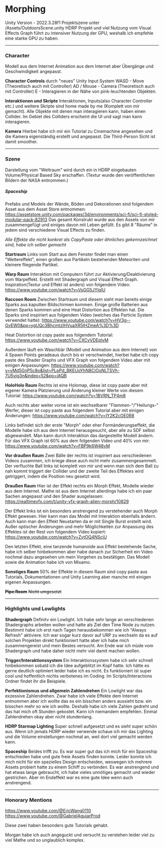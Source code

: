 # Morphing

Unity Version - 2022.3.28f1
Projektszene unter /Assets/OutdoorsScene.unity
HDRP Projekt und viel Nutzung vom Visual Effects Graph führt zu intensiver Nutzung der GPU, weshalb ich empfehle eine starke GPU zu haben.

---
### Character
Modell aus dem Internet
Animation aus dem Internet aber Übergänge und Geschwindigkeit angepasst.

**Character Controls** durch "neues" Unity Input System
WASD - Move (Theoretisch auch mit Controller)
AD / Mouse - Camera (Theoretisch auch mit Controller)
E - Interagieren in der Nähe von pink-leuchtenden Objekten.

**Interaktionen und Skripte**
Interaktionen, Inputs(also Character Controller etc.) und weitere Skripte sind home made by me (Komplett von mir gemacht).
Alle Objekte mit denen man interagieren kann, haben einen Collider. Im Gebiet des Colliders erscheint die UI und sagt man kann interagieren.

**Kamera**
Hierbei habe ich mir ein Tutorial zu Cinemachine angesehen und die Kamera eigenständig erstellt und angepasst. Die Third-Person Sicht ist damit smoother.

---
### Szene
Darstellung vom "Weltraum" wird durch ein in HDRP eingebauten Volume/Physical Based Sky erschaffen. (Textur wurde den veröffentlichen Bildern der NASA entnommen.)
##### Spaceship
Prefabs und Models der Wände, Böden und Dekorationen sind folgendem Asset aus dem Asset Store entnommen: https://assetstore.unity.com/packages/3d/environments/sci-fi/sci-fi-styled-modular-pack-82913
Das gesamt Konstrukt wurde aus den Assets von mir zusammengefügt und einiges davon mit Leben gefüllt.
Es gibt 8 "Räume" in jedem sind verschiedene Visual Effects zu finden.

*Alle Effekte die nicht konkret als CopyPaste oder ähnliches gekennzeichnet sind, habe ich selber gemacht*

**Startraum**
Links vom Start aus dem Fenster findet man einen "Wettereffekt", einen großen aus Partikeln bestehenden Meteoriten und kleinere fliegende Partikel.

**Warp Raum**
Interaktion mit Computern führt zur Aktivierung/Deaktivierung vom Warpeffekt. Erstellt mit Shadergraph und Visual Effect Graph. Inspiration(Textur und Effekt ist anders) von folgendem Video: https://www.youtube.com/watch?v=VsGG5JYlqIU

**Raccoon Room**
Zwischen Startraum und diesem sieht man bereits einige Sparks aus kaputten Bildschirmen kommen. Einige große Batterien aus denen Sparks kommen und eine Heat Distortion aus Effekten hat. Die Sparks sind inspiriert aus folgendem Video (welches das Particle System verwendet hatte):
https://www.youtube.com/watch?v=HV3g--GyEW0&pp=ygUQc3BhcmtzIHVuaXR5IHZmeA%3D%3D

Heat Distortion ist copy paste aus folgendem Tutorial: https://www.youtube.com/watch?v=CXCyVDEplyM

Außerdem läuft ein Waschbär (Modell und Animation aus dem Internet) von 4 Spawn Points geradeaus durch bis er verschwindet, hierbei habe ich copy paste des Shader Graphs und VFX Graph von folgendem Video aber mit einigen Anpassungen: https://www.youtube.com/watch?v=vMd5GnP5c8o&list=PLpPd_BKEUoYhN8CiOoNLTSVh-7U5yjg3n&index=52&pp=iAQB

**HoloHolo Raum**
Rechts ist eine Holomap, diese ist copy paste aber mit eigener Kamera Platzierung und Änderung kleiner Werte von diesem Tutorial: https://www.youtube.com/watch?v=1BVRN_TP4m8

Auch rechts aber weiter vorne ist ein wechselbarer "Flammen-"/"Heilungs-" Werfer, dieser ist copy paste aus folgendem Tutorial aber mit einigen Änderungen: https://www.youtube.com/watch?v=IY2K2cOE0R8

Links befindet sich der erste "Morph" oder eher Formänderungseffekt, die Modelle habe ich aus dem Internet herausgesucht, aber alle zu SDF selbst abgewandelt.
Man kann durch Interaktion das dargestellte Modell ändern.
Für das VFX Graph ist 60% aus dem folgenden Video und 40% von mir: https://www.youtube.com/watch?v=FBP9k6W48vM

**Vor draußen Raum**
Zwei Bälle der rechts ist inspiriert aus verschiedenen Videos zusammen, ich kriege diese auch nicht mehr zusammengesammelt.
Der verfluchte Ball links ist komplett von mir und wenn man sich dem Ball zu nah kommt triggert der Collider und der zweite Teil des Effektes wird getriggert, indem die Position neu gesetzt wird.

**Draußen Raum**
Hier ist der Effekt rechts ein Morph Effekt, Modelle wieder aus dem Internet. Mathe ist aus dem Internet allerdings habe ich ein paar Sachen angepasst und den Shader ausgelassen: https://realtimevfx.com/t/unity-vfx-graph-alien-morph/10829

Der Effekt links ist ein besonders anstrengend zu verstehender auch Morph Effekt gewesen. Hier kann man das Model mit Interaktion ebenfalls ändern. Auch kann man den Effekt Neustarten da er mit Single Burst erstellt wird.
Außer optischer Änderungen und mehr Möglichkeiten zur Anpassung des Effektes ist der Rest von folgendem Video kopiert: https://www.youtube.com/watch?v=ZytOQ4NSciU

Den letzten Effekt, eine tanzende humanoide aus Effekt bestehende Sache, habe ich selber hinbekommen aber habe danach zur Sicherheit ein Video nochmal dazu angesehen um mein Vorgehen zu bestätigen. Das Modell sowie die Animation habe ich von Mixamo.

**Sonstiges Raum**
50% der Effekte in diesem Raum sind copy paste aus Tutorials, Dokumentationen und Unity Learning aber manche mit einigen eigenen Anpassungen.

~~**Pipe Room**~~
~~Nicht umgesetzt~~

---
### Highlights und Lowlights

**Shadergraph**
Definitv ein Lowlight.
Ich habe sehr lange an verschiedenen Shadergraphs arbeiten wollen und hatte als Ziel den Time Node zu nutzen. Bestimmt habe ich erst nach Tagen herausbekommen wie ich "Always Refresh" aktiviere. Ich war sogar kurz davor auf URP zu wechseln da es auf solchen Projekten direkt funktioniert hatte aber ich habe mich zusammengereist und mein Bestes versucht. Am Ende war ich müde vom Shadergraph und habe daher nicht mehr viel damit machen wollen.

**Trigger/Interaktionssystem**
Ein Interaktionssystem habe ich sehr schnell hinbekommen sobald ich die Idee aufgeblitzt im Kopf hatte. Ich hätte es gerne deutlich optimiert leider habe ich es nicht. Es funktioniert ist super cool und hoffentlich nichts verbotenes im Coding. Im Scripts/Interactions Ordner findet ihr die Beispiele.

**Perfektionismus und allgemein Zahlendrehen**
Ein Lowlight war das exzessive Zahlendrehen. Zwar habe ich viele Effekte dem Internet entnommen aber ich wollte das es ein bisschen anders aussieht bzw. ein bisschen mehr so wie ich wollte. Deshalb habe ich viele Zahlen gedreht und das hat mich oft Stunden gekostet. Kann ich niemandem empfehlen. Einmal Zahlendrehen okay aber nicht stundenlang.

**HDRP Starmap Lighting**
Super schnell aufgesetzt und es sieht super schön aus. Wenn ich jemals HDRP wieder verwende schaue ich mir das Lighting und die Volume einstellungen nochmal an, weil dort viel gemacht werden kann.

**Spaceship**
Beides trifft zu. Es war super gut das ich mich für ein Spaceship entschieden habe und gute freie Assets finden konnte. Leider konnte ich mich nicht für ein spezielles Design entscheiden, weswegen ich mehrere Assets probiert hatte zu einem Schiff zu verbinden. Es war anstrengend und hat etwas lange gebraucht, ich habe vieles unnötiges gemacht und wieder gestrichen. Aber im Endeffekt war es eine gute Idee wenn auch anstrengend.

---
### Honorary Mentions
https://www.youtube.com/@EricWang0110
https://www.youtube.com/@GabrielAguiarProd

Diese zwei haben besonders gute Tutorials gehabt.

Morgan habe ich auch angeguckt und versucht zu verstehen leider viel zu viel Mathe und so unglaublich komplex.
